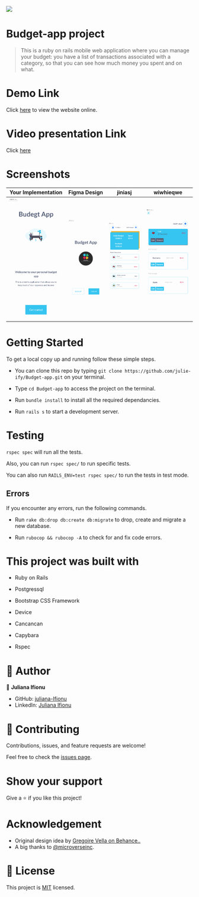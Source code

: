 ![](https://img.shields.io/badge/Microverse-blueviolet)

# Budget-app project

> This is a ruby on rails mobile web application where you can manage your budget: you have a list of transactions associated with a category, so that you can see how much money you spent and on what.

# Demo Link

Click [here](https://julie-budgetapp.herokuapp.com/) to view the website online.

# Video presentation Link

Click [here](https://www.loom.com/share/25d0142d8c6a4eabbafccec9af3158cb)

# Screenshots

|         Your Implementation          |             Figma Design             | jiniasj                               | wiwhieqwe                            |
| :----------------------------------: | :----------------------------------: | ------------------------------------- | ------------------------------------ |
| ![](./app/assets/images/splash1.png) | ![](./app/assets/images/splash2.png) | ![](./app/assets/images/category.png) | ![](./app/assets/images/product.png) |

# Getting Started

To get a local copy up and running follow these simple steps.

- You can clone this repo by typing `git clone https://github.com/julie-ify/Budget-app.git` on your terminal.

- Type `cd Budget-app` to access the project on the terminal.
- Run `bundle install` to install all the required dependancies.

- Run `rails s` to start a development server.

# Testing

`rspec spec` will run all the tests.

Also, you can run `rspec spec/` to run specific tests.

You can also run `RAILS_ENV=test rspec spec/` to run the tests in test mode.

## Errors

If you encounter any errors, run the following commands.

- Run `rake db:drop db:create db:migrate` to drop, create and migrate a new database.

- Run `rubocop && rubocop -A` to check for and fix code errors.

# This project was built with

- Ruby on Rails

- Postgressql

- Bootstrap CSS Framework

- Device

- Cancancan

- Capybara

- Rspec

# 👤 Author

👤 **Juliana Ifionu**

- GitHub: [juliana-Ifionu](https://github.com/julie-ify)
- LinkedIn: [Juliana Ifionu](https://www.linkedin.com/in/e-ifionu/)

# 🤝 Contributing

Contributions, issues, and feature requests are welcome!

Feel free to check the [issues page](https://github.com/julie-ify/Budget-app/issues).

# Show your support

Give a ⭐️ if you like this project!

# Acknowledgement

- Original design idea by [Gregoire Vella on Behance..](https://www.behance.net/gregoirevella)
- A big thanks to [@microverseinc](https://github.com/microverseinc).

# 📝 License

This project is [MIT](./MIT.md) licensed.

